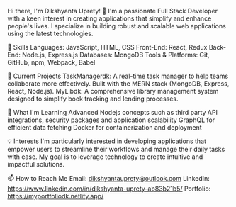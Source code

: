 Hi there, I'm Dikshyanta Uprety! 👋
I'm a passionate Full Stack Developer with a keen interest in creating applications that simplify and enhance people's lives. I specialize in building robust and scalable web applications using the latest technologies.

🚀 Skills
Languages: JavaScript, HTML, CSS
Front-End: React, Redux
Back-End: Node.js, Express.js
Databases: MongoDB
Tools & Platforms: Git, GitHub, npm, Webpack, Babel

🔭 Current Projects
TaskManagerdk: A real-time task manager to help teams collaborate more effectively. Built with the MERN stack (MongoDB, Express, React, Node.js).
MyLibdk: A comprehensive library management system designed to simplify book tracking and lending processes.

🌱 What I'm Learning
Advanced Nodejs concepts such as third party API integrations, security packages and application scalability
GraphQL for efficient data fetching
Docker for containerization and deployment

💡 Interests
I'm particularly interested in developing applications that empower users to streamline their workflows and manage their daily tasks with ease. My goal is to leverage technology to create intuitive and impactful solutions.

📫 How to Reach Me
Email: dikshyantauprety@outlook.com
LinkedIn: https://www.linkedin.com/in/dikshyanta-uprety-ab83b21b5/
Portfolio: https://myportfoliodk.netlify.app/
